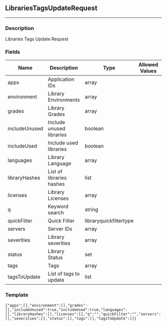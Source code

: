 ## LibrariesTagsUpdateRequest
---
### Description
Libraries Tags Update Request
### Fields
| Name | Description | Type | Allowed Values | Required |
| ---- | ----------- | ---- | -------------- | -------- |
| apps | Application IDs | array |  | false |
| environment | Library Environments | array |  | false |
| grades | Library Grades | array |  | false |
| includeUnused | Include unused libraries | boolean |  | false |
| includeUsed | Include used libraries | boolean |  | false |
| languages | Library Language | array |  | false |
| libraryHashes | List of libraries hashes | list |  | true |
| licenses | Library Licenses | array |  | false |
| q | Keyword search | string |  | false |
| quickFilter | Quick Filter | libraryquickfiltertype |  | false |
| servers | Server IDs | array |  | false |
| severities | Library severities | array |  | false |
| status | Library Status | set |  | false |
| tags | Tags | array |  | false |
| tagsToUpdate | List of tags to update | list |  | true |
### Template
```
{"apps":[],"environment":[],"grades":[],"includeUnused":true,"includeUsed":true,"languages":[],"libraryHashes":[],"licenses":[],"q":"","quickFilter":"","servers":[],"severities":[],"status":[],"tags":[],"tagsToUpdate":[]}
```
